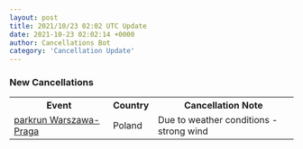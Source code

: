 ```yaml
---
layout: post
title: 2021/10/23 02:02 UTC Update
date: 2021-10-23 02:02:14 +0000
author: Cancellations Bot
category: 'Cancellation Update'
---
```


<h3>New Cancellations</h3>
<div class='hscrollable'>
<table style='width: 100%'>
    <tr>
        <th>Event</th>
        <th>Country</th>
        <th>Cancellation Note</th>
    </tr>
    <tr>
        <td><a href="https://www.parkrun.pl/warszawapraga">parkrun Warszawa-Praga</a></td>
        <td>Poland</td>
        <td>Due to weather conditions -strong wind</td>
    </tr>
</table>
</div>
